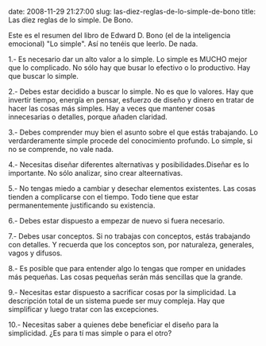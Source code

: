 date: 2008-11-29 21:27:00
slug: las-diez-reglas-de-lo-simple-de-bono
title: Las diez reglas de lo simple. De Bono.

Este es el resumen del libro de Edward D. Bono (el de la inteligencia emocional) "Lo simple". Así no tenéis que leerlo. De nada.

1.- Es necesario dar un alto valor a lo simple. Lo simple es MUCHO mejor que lo complicado. No sólo hay que busar lo efectivo o lo productivo. Hay que buscar lo simple.

2.- Debes estar decidido a buscar lo simple. No es que lo valores. Hay que invertir tiempo, energía en pensar, esfuerzo de diseño y dinero en tratar de hacer las cosas más simples. Hay a veces que mantener cosas innecesarias o detalles, porque añaden claridad.

3.- Debes comprender muy bien el asunto sobre el que estás trabajando. Lo verdarderamente simple procede del conocimiento profundo. Lo simple, si no se comprende, no vale nada.

4.- Necesitas diseñar diferentes alternativas y posibilidades.Diseñar es lo importante. No sólo analizar, sino crear alteernativas.

5.- No tengas miedo a cambiar y desechar elementos existentes. Las cosas tienden a complicarse con el tiempo. Todo tiene que estar permanentemente justificando su existencia.

6.- Debes estar dispuesto a empezar de nuevo si fuera necesario.

7.- Debes usar conceptos. Si no trabajas con conceptos, estás trabajando con detalles. Y recuerda que los conceptos son, por naturaleza, generales, vagos y difusos.

8.- Es posible que para entender algo lo tengas que romper en unidades más pequeñas. Las cosas pequeñas serán más sencillas que la grande.

9.- Necesitas estar dispuesto a sacrificar cosas por la simplicidad. La descripción total de un sistema puede ser muy compleja. Hay que simplificar y luego tratar con las excepciones.

10.- Necesitas saber a quienes debe beneficiar el diseño para la simplicidad. ¿Es para tí mas simple o para el otro?

